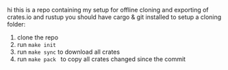 hi 
this is a repo containing my setup for offline cloning and exporting of crates.io and rustup
you should have cargo & git installed
to setup a cloning folder:
1. clone the repo
2. run `make init` 
3. run `make sync` to download all crates
4. run `make pack ` to copy all crates changed since the commit